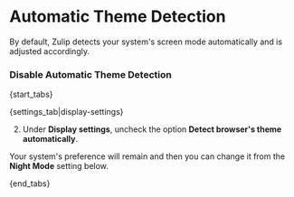 # Automatic Theme Detection

By default, Zulip detects your system's screen mode automatically
and is adjusted accordingly.

### Disable Automatic Theme Detection

{start_tabs}

{settings_tab|display-settings}

2. Under **Display settings**, uncheck the option **Detect browser's theme automatically**.

Your system's preference will remain and then you can change it from the **Night Mode** setting
below.

{end_tabs}
